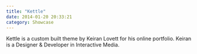 ```yaml
---
title: "Kettle"
date: 2014-01-20 20:33:21
category: Showcase
---
```


Kettle is a custom built theme by Keiran Lovett for his online portfolio. Keiran is a Designer & Developer in Interactive Media.
